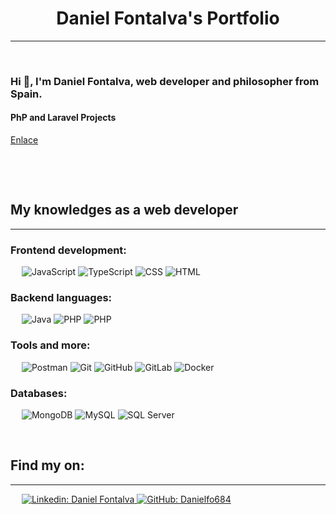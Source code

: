 
<h1 align="center">Daniel Fontalva's Portfolio</h1>

-------------------
&emsp;
<h3 align="left">Hi 👋, I'm Daniel Fontalva, web developer and philosopher from Spain.</h3>

<h4> PhP and Laravel Projects</h4>
<a href="https://danielfo684.github.io/Portfolio/">Enlace</a>

&emsp;



&emsp;

## My knowledges as a web developer
-------------------
### Frontend development:
&emsp;
![JavaScript](https://img.shields.io/badge/-JavaScript-000?&logo=JavaScript)
![TypeScript](https://img.shields.io/badge/-TypeScript-000?&logo=TypeScript&logoColor=007ACC)
![CSS](https://img.shields.io/badge/-CSS-000?&logo=CSS3)
![HTML](https://img.shields.io/badge/-HTML-000?&logo=HTML5)

### Backend languages:
&emsp;
![Java](https://img.shields.io/badge/-Java-000?&logo=Java)
![PHP](https://img.shields.io/badge/-PHP-000?&logo=PHP)
![PHP](https://img.shields.io/badge/Laravel-2e2e2e?logo=laravel)


### Tools and more:
&emsp;
![Postman](https://img.shields.io/badge/-Postman-000?&logo=Postman)
![Git](https://img.shields.io/badge/-Git-000?&logo=Git)
![GitHub](https://img.shields.io/badge/-GitHub-000?&logo=GitHub)
![GitLab](https://img.shields.io/badge/-GitLab-000?&logo=GitLab)
![Docker](https://img.shields.io/badge/-Docker-000?&logo=Docker)


### Databases:
&emsp;
![MongoDB](https://img.shields.io/badge/-MongoDB-000?&logo=MongoDB)
![MySQL](https://img.shields.io/badge/-MySQL-000?&logo=MySQL)
![SQL Server]((https://img.shields.io/badge/Microsoft_SQL_Server-CC2927))

&emsp;

## Find my on:
-------------------

&emsp;
<a href="https://www.linkedin.com/in/daniel-fontalva/">
    ![Linkedin: Daniel Fontalva](https://img.shields.io/badge/-dani-blue?style=flat-square&logo=Linkedin&logoColor=white)
</a>
<a href="https://github.com/Danielfo684">
    ![GitHub: Danielfo684](https://img.shields.io/github/followers/antonio?label=follow&style=social)
</a>


